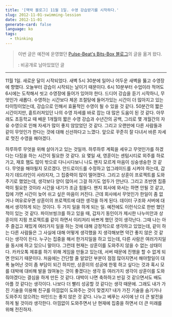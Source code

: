 ```yaml
---
title: '[맥박 블로그] 11월 1일. 수영 강습받기를 시작하다.'
slug: 2012-11-01-swimming-lession
date: 2012-11-01
generate-card: false
language: ko
tags:
  - thinking
---
```


> 이번 글은 예전에 운영했던 [Pulse-Beat's Bits-Box 블로그](https://pulsebeat.tistory.com/)의 글을 옮겨 왔다.
>
> : 비공개로 남아있었던 글

---

11월 1일. 새로운 달이 시작되었다. 새벽 5시 30분에 일어나 어두운 새벽을 뚫고 수영장에 향했다. 오늘부터 강습이 시작되는 날이기 때문이다. 6시 10분부터 수업이라 적어도 6시에는 도착해서 씻고 수영장에 들어가 있어야 한다. 드디어 강습을 듣기 시작하니, 무엇인가 새롭다. 수영하는 시간보다 체온 조절탕에 들어가있는 시간이 더 많아지고 있는 타이밍이었는데, 강습으로 인해서 효율적인 수영이 될 수 있을 것 같다. 50분간의 짧은 시간이지만, 흩트러져있던 나의 수영 자세를 바로 잡는 대 많은 도움이 된 것 같다. 아무래도 초등학교 때 배운 1개월의 짧은 수영 강습과 수년간의 공백, 그리로 몇 개월간의 자유 수영으로 인해 자세가 많이 좋지 않았었던 것 같다. 그리고 오랜만에 다른 사람들과 같이 무엇인가 한다는 것에 대해 신선하다고 느꼈다. 앞으로 꾸준히 잘 다녀서 바른 자세로 멋진 수영을 해야겠다.

하루하루 무엇을 위해 살아가고 있는 것일까. 하루하루 계획을 세우고 무엇인가를 하겠다는 다짐을 하는 시간이 필요한 것 같다. 요 몇일 새, 영훈이는 센텀시티로 외주를 하로 가고, 재호 햄도 많이 밖으로 다니시다보니 나도 왠지 모르게 마음이 싱숭생숭한 것 같다. 무엇을 해야될지 모르겠다. 안드로이드를 수정하고 업그레이드를 시켜야 하는데, 갑자기 데드라인이 사라지자, 그 집중력이 많이 떨어졌다. 그리고 상훈이 프로젝트를 도와주기로 했었는데, 생각보다 양이 많아서 그걸 하기도 엄두가 안난다. 그리고 초반엔 집중력이 필요한 것이라 시간을 내기가 조금 힘들다. 왠지 회사에 와서는 하면 안될 것 같고, 집에 가면 시간이 늦어 쉬고 싶은 마음이 커진다. 근데 회사에서 무엇인가 한일이 좀 없거나 여유로우면 상훈이의 프로젝트에 대한 생각을 하게 된다. 데이터 구조와 서버에 대해서 생각하게 되는 것이다. 두 가지 일을 하게 되는 일. 예전에도 이런식으로 한번 했던 적이 있는 것 같다. 파이브씽크를 하고 있을 때, 갑자기 동인이가 제시한 나누미안과 상훈이의 지핑 프로젝트를 같이 하면서 이리저리 바쁘게 했던 것이 생각난다. 그때 나는 아주 즐겁고 재밌게 여러가지 일을 하는 것에 대해 긍정적으로 생각하고 있었는데, 같이 하는 다른 사람들은 그 사실에 대해 어떻게 생각했을 지 생각해보면 약간 좋지 않은 것 같다는 생각이 든다. 누구는 집중을 해서 한가지일을 하고 있는데, 다른 사람은 여러가지일을 동시에 하고 있으니 말이다. 그런데 현재는 상훈이를 도와주지 않을 수 없는 상태이다. 카카오톡 제휴를 하기 위해 게임을 만들고 있는데, 서버 때문에 진행을 할 수 없게 되면 안되기 때문이다. 처음에는 간단할 줄 알았던 부분이 점점 많아지면서 해야할일이 대폭 늘어난 것이 좀 부담이 되긴 하지만, 상훈이의 성공에 한몫 하고 싶다는 것과 혹시 모를 대박에 대비해 발을 얹여놓는 것이 좋겠다는 생각 등 여러가지 생각이 상훈이를 도와줘야겠다는 결심을 하게 만든 것 같다. 대박이 나면 축하하고 반길 것 같으면서도 배도 아플 것 같다는 생각이다. 나보다 더 빨리 성공할 것 같다는 생각 때문에. 그래도 내가 가진 기술을 이용해 친구를 아낌없이 도와주는 것이 맞겠지? 내가 가진 기술을 숨기거나 도와주지 않으려는 마인드는 좋지 않은 것 같다. 나누고 베푸는 사이에 난 더 큰 발전을 하게 될 것이라 생각한다. 아낌없이 도와주면서 난 현재에 집중을 하면서 더 큰 미래를 위해 전진하자.
